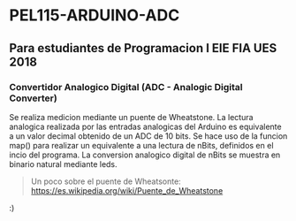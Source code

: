 # PEL115-ARDUINO-ADC
## Para estudiantes de Programacion I EIE FIA UES 2018

### Convertidor Analogico Digital (ADC - Analogic Digital Converter)

Se realiza medicion mediante un puente de Wheatstone.
La lectura analogica realizada por las entradas analogicas del Arduino es equivalente
a un valor decimal obtenido de un ADC de 10 bits. Se hace uso de la funcion map() para realizar
un equivalente a una lectura de nBits, definidos en el incio del programa.
La conversion analogico digital de nBits se muestra en binario natural mediante leds.

> Un poco sobre el puente de Wheatsonte: https://es.wikipedia.org/wiki/Puente_de_Wheatstone

:)
